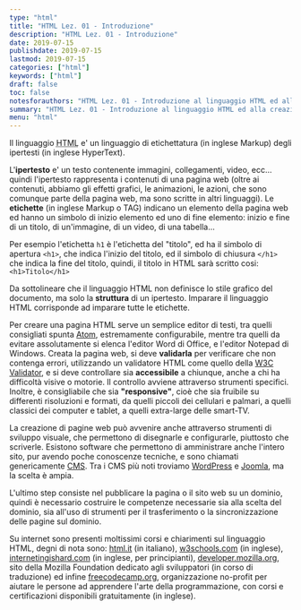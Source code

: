 ```yaml
---
type: "html"
title: "HTML Lez. 01 - Introduzione"
description: "HTML Lez. 01 - Introduzione"
date: 2019-07-15
publishdate: 2019-07-15
lastmod: 2019-07-15
categories: ["html"]
keywords: ["html"]
draft: false
toc: false
notesforauthors: "HTML Lez. 01 - Introduzione al linguaggio HTML ed alla creazione, validazione e pubblicazione di pagine web"
summary: "HTML Lez. 01 - Introduzione al linguaggio HTML ed alla creazione, validazione e pubblicazione di pagine web"
menu: "html"
---
```


<p>Il linguaggio <abbr title="HyperText Markup Language">HTML</abbr> e' un linguaggio di etichettatura (in inglese Markup) degli ipertesti (in inglese HyperText).</p>

<p>L'<strong>ipertesto</strong> e' un testo contenente immagini, collegamenti, video, ecc... quindi l'ipertesto rappresenta i contenuti di una pagina web (oltre ai contenuti, abbiamo gli effetti grafici, le animazioni, le azioni, che sono comunque parte della pagina web, ma sono scritte in altri linguaggi). Le <strong>etichette</strong> (in inglese Markup o TAG) indicano un elemento della pagina web ed hanno un simbolo di inizio elemento ed uno di fine elemento: inizio e fine di un titolo, di un'immagine, di un video, di una tabella...</p>

<p>Per esempio l'etichetta <code>h1</code> è l'etichetta del "titolo", ed ha il simbolo di apertura <code>&lt;h1&gt;</code>, che indica l'inizio del titolo, ed il simbolo di chiusura <code>&lt;/h1&gt;</code> che indica la fine del titolo, quindi, il titolo in HTML sarà scritto cosi: <code>&lt;h1&gt;Titolo&lt;/h1&gt;</code></p>

<p>Da sottolineare che il linguaggio HTML non definisce lo stile grafico del documento, ma solo la <strong>struttura</strong> di un ipertesto. Imparare il linguaggio HTML corrisponde ad imparare tutte le etichette.</p>

<p>Per creare una pagina HTML serve un semplice editor di testi, tra quelli consigliati spunta <a href="https://atom.io/">Atom</a>, estremamente configurabile, mentre tra quelli da evitare assolutamente si elenca l'editor Word di Office, e l'editor Notepad di Windows. Creata la pagina web, si deve <strong>validarla</strong> per verificare che non contenga errori, utilizzando un validatore HTML come quello della <a href="https://validator.w3.org/">W3C Validator</a>, e si deve controllare sia <strong>accessibile</strong> a chiunque, anche a chi ha difficoltà visive o motorie. Il controllo avviene attraverso strumenti specifici. <!-- TODO add accessibility tools--> Inoltre, è consigliabile che sia <strong>"responsive"</strong>, cioè che sia fruibile su differenti risoluzioni e formati, da quelli piccoli dei cellulari e palmari, a quelli classici dei computer e tablet, a quelli extra-large delle smart-TV. <!-- TODO add responsive tools--></p>

<p>La creazione di pagine web può avvenire anche attraverso strumenti di sviluppo visuale, che permettono di disegnarle e configurarle, piuttosto che scriverle. Esistono software che permettono di amministrare anche l'intero sito, pur avendo poche conoscenze tecniche, e sono chiamati genericamente <a href="https://it.wikipedia.org/wiki/Content_management_system">CMS</a>. Tra i CMS più noti troviamo <a href="https://wordpress.org/">WordPress</a> e <a href="https://www.joomla.org/">Joomla</a>, ma la scelta è ampia.</p>

<p>L'ultimo step consiste nel pubblicare la pagina o il sito web su un dominio, quindi è necessario costruire le competenze necessarie sia alla scelta del dominio, sia all'uso di strumenti per il trasferimento o la sincronizzazione delle pagine sul dominio.</p>

<p>Su internet sono presenti moltissimi corsi e chiarimenti sul linguaggio HTML, degni di nota sono:
    <a href="https://www.html.it/guide/guida-html/">html.it</a> (in italiano),
    <a href="https://www.w3schools.com/html/">w3schools.com</a> (in inglese),
    <a href="https://internetingishard.com/html-and-css/">internetingishard.com</a> (in inglese, per principianti),
    <a href="https://developer.mozilla.org/it/docs/Web/HTML">developer.mozilla.org</a>, sito della Mozilla Foundation dedicato agli sviluppatori (in corso di traduzione) ed infine
    <a href="https://guide.freecodecamp.org/html/">freecodecamp.org</a>, organizzazione no-profit per aiutare le persone ad apprendere l'arte della programmazione, con corsi e certificazioni disponibili gratuitamente (in inglese).</p>
